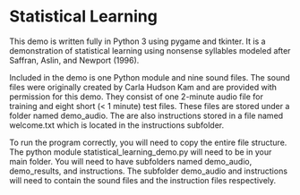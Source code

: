 # Statistical Learning
This demo is written fully in Python 3 using pygame and tkinter. It is a demonstration of statistical learning using nonsense syllables modeled after Saffran, Aslin, and Newport (1996). 

Included in the demo is one Python module and nine sound files. The sound files were originally created by Carla Hudson Kam and are provided with permission for this demo. They consist of one 2-minute audio file for training and eight short (< 1 minute) test files. These files are stored under a folder named demo_audio. The are also instructions stored in a file named welcome.txt which is located in the instructions subfolder.

To run the program correctly, you will need to copy the entire file structure. The python module statistical_learning_demo.py will need to be in your main folder. You will need to have subfolders named demo_audio, demo_results, and instructions. The subfolder demo_audio and instructions will need to contain the sound files and the instruction files respectively.

